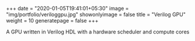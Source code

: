 +++
date = "2020-01-05T19:41:01+05:30"
image = "img/portfolio/veriloggpu.jpg"
showonlyimage = false
title = "Verilog GPU"
weight = 10
generatepage = false
+++

A GPU written in Verilog HDL with a hardware scheduler and compute cores
